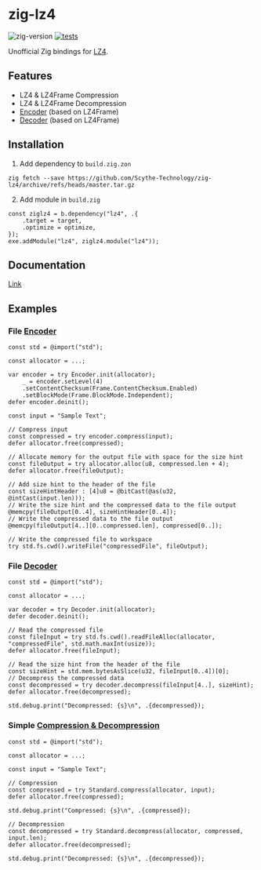 # zig-lz4

![zig-version](https://img.shields.io/badge/dynamic/yaml?url=https%3A%2F%2Fraw.githubusercontent.com%2FScythe-Technology%2Fzig-lz4%2Fmaster%2F.github%2Fworkflows%2Ftests.yml&query=%24.jobs.test.steps%5B1%5D.with.version&label=zig-version)
[![tests](https://github.com/Scythe-Technology/zig-lz4/actions/workflows/tests.yml/badge.svg)](https://github.com/Scythe-Technology/zig-lz4/actions/workflows/tests.yml)

Unofficial Zig bindings for [LZ4](https://github.com/lz4/lz4).

## Features
- LZ4 & LZ4Frame Compression
- LZ4 & LZ4Frame Decompression
- [Encoder](https://snorlaxassist.github.io/zig-lz4/#docs.Encoder) (based on LZ4Frame)
- [Decoder](https://snorlaxassist.github.io/zig-lz4/#docs.Encoder) (based on LZ4Frame)

## Installation
1. Add dependency to `build.zig.zon`
```
zig fetch --save https://github.com/Scythe-Technology/zig-lz4/archive/refs/heads/master.tar.gz
```
2. Add module in `build.zig`
```zig
const ziglz4 = b.dependency("lz4", .{
    .target = target,
    .optimize = optimize,
});
exe.addModule("lz4", ziglz4.module("lz4"));
```

## Documentation
[Link](https://scythe-technology.github.io/zig-lz4/)

## Examples

### File [Encoder](https://scythe-technology.github.io/zig-lz4/#docs.Encoder)
```zig
const std = @import("std");

const allocator = ...;

var encoder = try Encoder.init(allocator);
    _ = encoder.setLevel(4)
    .setContentChecksum(Frame.ContentChecksum.Enabled)
    .setBlockMode(Frame.BlockMode.Independent);
defer encoder.deinit();

const input = "Sample Text";

// Compress input
const compressed = try encoder.compress(input);
defer allocator.free(compressed);

// Allocate memory for the output file with space for the size hint
const fileOutput = try allocator.alloc(u8, compressed.len + 4);
defer allocator.free(fileOutput);

// Add size hint to the header of the file
const sizeHintHeader : [4]u8 = @bitCast(@as(u32, @intCast(input.len)));
// Write the size hint and the compressed data to the file output
@memcpy(fileOutput[0..4], sizeHintHeader[0..4]);
// Write the compressed data to the file output
@memcpy(fileOutput[4..][0..compressed.len], compressed[0..]);

// Write the compressed file to workspace
try std.fs.cwd().writeFile("compressedFile", fileOutput);
```

### File [Decoder](https://scythe-technology.github.io/zig-lz4/#docs.Encoder)
```zig
const std = @import("std");

const allocator = ...;

var decoder = try Decoder.init(allocator);
defer decoder.deinit();

// Read the compressed file
const fileInput = try std.fs.cwd().readFileAlloc(allocator, "compressedFile", std.math.maxInt(usize));
defer allocator.free(fileInput);

// Read the size hint from the header of the file
const sizeHint = std.mem.bytesAsSlice(u32, fileInput[0..4])[0];
// Decompress the compressed data
const decompressed = try decoder.decompress(fileInput[4..], sizeHint);
defer allocator.free(decompressed);

std.debug.print("Decompressed: {s}\n", .{decompressed});
```

### Simple [Compression & Decompression](https://scythe-technology.github.io/zig-lz4/#docs.Standard)
```zig
const std = @import("std");

const allocator = ...;

const input = "Sample Text";

// Compression
const compressed = try Standard.compress(allocator, input);
defer allocator.free(compressed);

std.debug.print("Compressed: {s}\n", .{compressed});

// Decompression
const decompressed = try Standard.decompress(allocator, compressed, input.len);
defer allocator.free(decompressed);

std.debug.print("Decompressed: {s}\n", .{decompressed});
```
